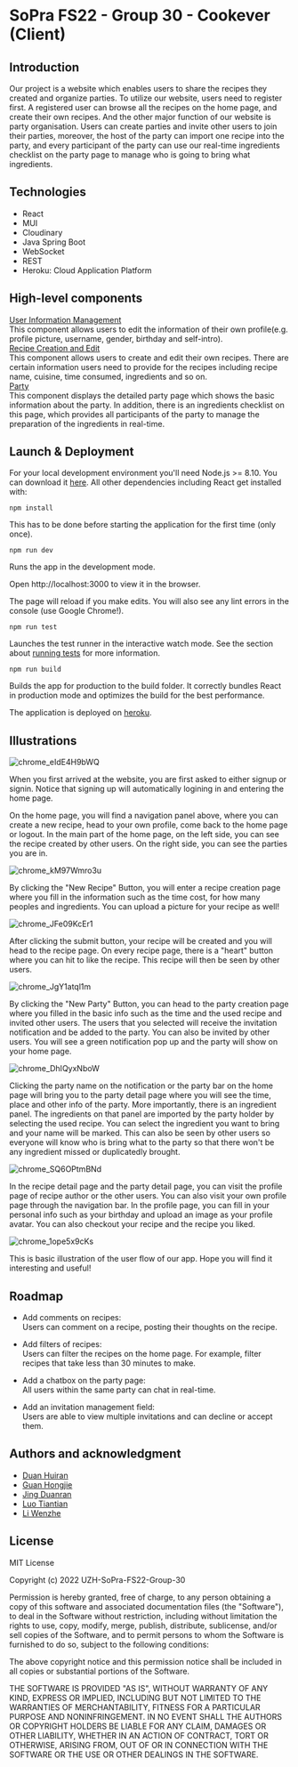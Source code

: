 # SoPra FS22 - Group 30 - Cookever (Client)

## Introduction
Our project is a website which enables users to share the recipes they created and organize parties. To utilize our website, users need to register first. A registered user can browse all the recipes on the home page, and create their own recipes. And the other major function of our website is party organisation. Users can create parties and invite other users to join their parties, moreover, the host of the party can import one recipe into the party, and every participant of the party can use our real-time ingredients checklist on the party page to manage who is going to bring what ingredients.

## Technologies
* React
* MUI
* Cloudinary
* Java Spring Boot
* WebSocket
* REST
* Heroku: Cloud Application Platform

## High-level components
[User Information Management](https://github.com/sopra-fs22-group-30/sopra-fs22-group-30-client/blob/master/src/components/views/Profile_edit.js) <br/>
This component allows users to edit the information of their own profile(e.g. profile picture, username, gender, birthday and self-intro).<br/>
[Recipe Creation and Edit](https://github.com/sopra-fs22-group-30/sopra-fs22-group-30-client/blob/master/src/components/views/Recipe_creation_or_edit.js) <br/>
This component allows users to create and edit their own recipes. There are certain information users need to provide for the recipes including recipe name, cuisine, time consumed, ingredients and so on.<br/>
[Party](https://github.com/sopra-fs22-group-30/sopra-fs22-group-30-client/blob/master/src/components/views/Party.js) <br/>
This component displays the detailed party page which shows the basic information about the party. In addition, there is an ingredients checklist on this page, which provides all participants of the party to manage the preparation of the ingredients in real-time.<br/>
## Launch & Deployment
For your local development environment you'll need Node.js >= 8.10. You can download it [here](https://nodejs.org/en/). All other dependencies including React get installed with:

`npm install`

This has to be done before starting the application for the first time (only once).

`npm run dev`

Runs the app in the development mode.

Open http://localhost:3000 to view it in the browser.

The page will reload if you make edits.
You will also see any lint errors in the console (use Google Chrome!).

`npm run test`

Launches the test runner in the interactive watch mode.
See the section about [running tests](https://create-react-app.dev/docs/running-tests/) for more information.

`npm run build`

Builds the app for production to the build folder.
It correctly bundles React in production mode and optimizes the build for the best performance.

The application is deployed on [heroku](https://sopra-fs22-group-30-client.herokuapp.com/login).

## Illustrations

![chrome_eIdE4H9bWQ](https://user-images.githubusercontent.com/49683560/170843937-5c11e43e-9d3f-42aa-95b8-3f6e6dc8c136.png)

When you first arrived at the website, you are first asked to either signup or signin. Notice that signing up will automatically logining in and entering the home page. 

On the home page, you will find a navigation panel above, where you can create a new recipe, head to your own profile, come back to the home page or logout. In the main part of the home page, on the left side, you can see the recipe created by other users. On the right side, you can see the parties you are in.

![chrome_kM97Wmro3u](https://user-images.githubusercontent.com/49683560/170844061-311c74aa-803c-4f11-b426-79f815025cc2.png)

By clicking the "New Recipe" Button, you will enter a recipe creation page where you fill in the information such as the time cost, for how many peoples and ingredients. You can upload a picture for your recipe as well!

![chrome_JFe09KcEr1](https://user-images.githubusercontent.com/49683560/170844117-50a538e8-b591-4ada-98e1-f791e355945f.png)

After clicking the submit button, your recipe will be created and you will head to the recipe page. On every recipe page, there is a "heart" button where you can hit to like the recipe. This recipe will then be seen by other users. 

![chrome_JgY1atql1m](https://user-images.githubusercontent.com/49683560/170844153-d43e62f2-3317-471d-a1dc-875f2df51524.png)

By clicking the "New Party" Button, you can head to the party creation page where you filled in the basic info such as the time and the used recipe and invited other users. The users that you selected will receive the invitation notification and be added to the party. You can also be invited by other users. You will see a green notification pop up and the party will show on your home page.

![chrome_DhIQyxNboW](https://user-images.githubusercontent.com/49683560/170844175-ac009913-7cdf-416b-9bc5-2a4dc53c4dfa.png)

Clicking the party name on the notification or the party bar on the home page will bring you to the party detail page where you will see the time, place and other info of the party. More importantly, there is an ingredient panel. The ingredients on that panel are imported by the party holder by selecting the used recipe. You can select the ingredient you want to bring and your name will be marked. This can also be seen by other users so everyone will know who is bring what to the party so that there won't be any ingredient missed or duplicatedly brought.

![chrome_SQ6OPtmBNd](https://user-images.githubusercontent.com/49683560/170844229-351e02c2-9a66-4400-9b16-7372d8c17bd5.png)

In the recipe detail page and the party detail page, you can visit the profile page of recipe author or the other users. You can also visit your own profile page through the navigation bar. In the profile page, you can fill in your personal info such as your birthday and upload an image as your profile avatar. You can also checkout your recipe and the recipe you liked.

![chrome_1ope5x9cKs](https://user-images.githubusercontent.com/49683560/170843871-51d470be-731e-4a92-a4dc-4021d68df6af.png)

This is basic illustration of the user flow of our app. Hope you will find it interesting and useful!






## Roadmap
- Add comments on recipes:<br/>
Users can comment on a recipe, posting their thoughts on the recipe.

- Add filters of recipes:<br/>
Users can filter the recipes on the home page. For example, filter recipes that take less than 30 minutes to make.

- Add a chatbox on the party page:<br/>
All users within the same party can chat in real-time.

- Add an invitation management field:<br/>
Users are able to view multiple invitations and can decline or accept them.

## Authors and acknowledgment
- [Duan Huiran](https://github.com/duanhuiran)
- [Guan Hongjie](https://github.com/HJGuan)
- [Jing Duanran](https://github.com/duanranjing)
- [Luo Tiantian](https://github.com/tluo3032)
- [Li Wenzhe](https://github.com/wenzli0510)

## License
MIT License

Copyright (c) 2022 UZH-SoPra-FS22-Group-30

Permission is hereby granted, free of charge, to any person obtaining a copy of this software and associated documentation files (the "Software"), to deal in the Software without restriction, including without limitation the rights to use, copy, modify, merge, publish, distribute, sublicense, and/or sell copies of the Software, and to permit persons to whom the Software is furnished to do so, subject to the following conditions:

The above copyright notice and this permission notice shall be included in all
copies or substantial portions of the Software.

THE SOFTWARE IS PROVIDED "AS IS", WITHOUT WARRANTY OF ANY KIND, EXPRESS OR IMPLIED, INCLUDING BUT NOT LIMITED TO THE WARRANTIES OF MERCHANTABILITY, FITNESS FOR A PARTICULAR PURPOSE AND NONINFRINGEMENT. IN NO EVENT SHALL THE AUTHORS OR COPYRIGHT HOLDERS BE LIABLE FOR ANY CLAIM, DAMAGES OR OTHER LIABILITY, WHETHER IN AN ACTION OF CONTRACT, TORT OR OTHERWISE, ARISING FROM, OUT OF OR IN CONNECTION WITH THE SOFTWARE OR THE USE OR OTHER DEALINGS IN THE SOFTWARE.
